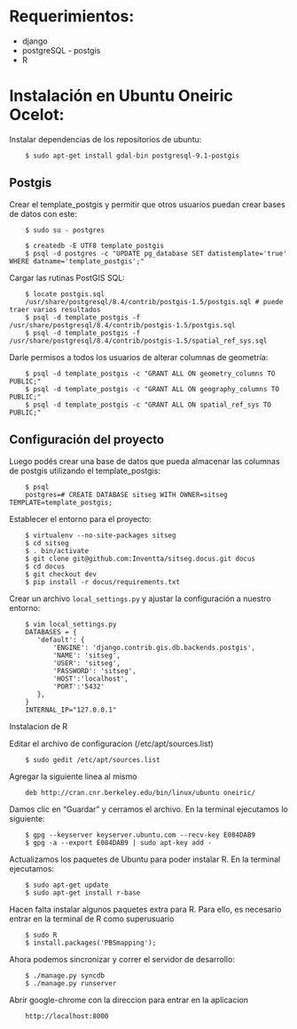 Requerimientos:
==================

* django
* postgreSQL - postgis
* R


Instalación en Ubuntu Oneiric Ocelot:
====================

Instalar dependencias de los repositorios de ubuntu:

        $ sudo apt-get install gdal-bin postgresql-9.1-postgis

Postgis 
--------------------

Crear el template_postgis y permitir que otros usuarios puedan crear bases 
de datos con este:
    
        $ sudo su - postgres

        $ createdb -E UTF8 template_postgis
        $ psql -d postgres -c "UPDATE pg_database SET datistemplate='true' WHERE datname='template_postgis';"

Cargar las rutinas PostGIS SQL:

        $ locate postgis.sql
        /usr/share/postgresql/8.4/contrib/postgis-1.5/postgis.sql # puede traer varios resultados
        $ psql -d template_postgis -f /usr/share/postgresql/8.4/contrib/postgis-1.5/postgis.sql
        $ psql -d template_postgis -f /usr/share/postgresql/8.4/contrib/postgis-1.5/spatial_ref_sys.sql

Darle permisos a todos los usuarios de alterar columnas de geometría:

        $ psql -d template_postgis -c "GRANT ALL ON geometry_columns TO PUBLIC;"
        $ psql -d template_postgis -c "GRANT ALL ON geography_columns TO PUBLIC;"
        $ psql -d template_postgis -c "GRANT ALL ON spatial_ref_sys TO PUBLIC;"

Configuración del proyecto
-------------------
Luego podés crear una base de datos que pueda almacenar las columnas de postgis utilizando el template_postgis:

        $ psql
        postgres=# CREATE DATABASE sitseg WITH OWNER=sitseg TEMPLATE=template_postgis;

Establecer el entorno para el proyecto:

        $ virtualenv --no-site-packages sitseg
        $ cd sitseg
        $ . bin/activate 
        $ git clone git@github.com:Inventta/sitseg.docus.git docus
        $ cd docus
        $ git checkout dev
        $ pip install -r docus/requirements.txt
    
Crear un archivo `local_settings.py` y ajustar la configuración a nuestro 
entorno:

        $ vim local_settings.py
        DATABASES = {
           'default': {
               'ENGINE': 'django.contrib.gis.db.backends.postgis',
               'NAME': 'sitseg',
               'USER': 'sitseg',
               'PASSWORD': 'sitseg',
               'HOST':'localhost',
               'PORT':'5432'
           },
        }
        INTERNAL_IP="127.0.0.1"
    
Instalacion de R

Editar el archivo de configuracion (/etc/apt/sources.list) 

        $ sudo gedit /etc/apt/sources.list

Agregar la siguiente linea al mismo

        deb http://cran.cnr.berkeley.edu/bin/linux/ubuntu oneiric/

Damos clic en “Guardar” y cerramos el archivo. En la terminal ejecutamos lo siguiente:

        $ gpg --keyserver keyserver.ubuntu.com --recv-key E084DAB9
        $ gpg -a --export E084DAB9 | sudo apt-key add -

Actualizamos los paquetes de Ubuntu para poder instalar R. En la terminal ejecutamos:
        
        $ sudo apt-get update
        $ sudo apt-get install r-base

Hacen falta instalar algunos paquetes extra para R. Para ello, es necesario entrar en la terminal de R como superusuario

        $ sudo R
        $ install.packages('PBSmapping');        
    
Ahora podemos sincronizar y correr el servidor de desarrollo:

        $ ./manage.py syncdb
        $ ./manage.py runserver

Abrir google-chrome con la direccion para entrar en la aplicacion

        http://localhost:8000




